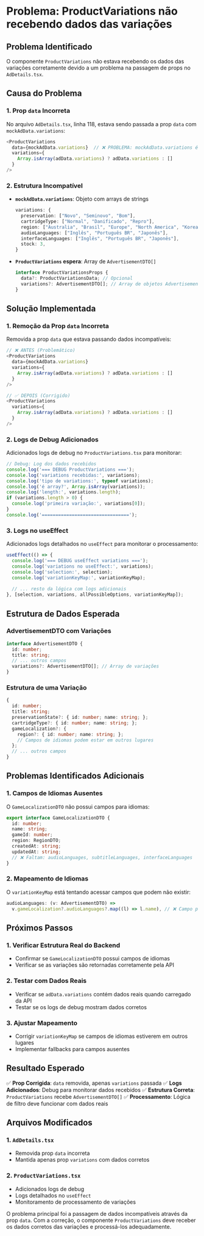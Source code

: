 # Problema: ProductVariations não recebendo dados das variações

## Problema Identificado

O componente `ProductVariations` não estava recebendo os dados das variações corretamente devido a um problema na passagem de props no `AdDetails.tsx`.

## Causa do Problema

### 1. Prop `data` Incorreta
No arquivo `AdDetails.tsx`, linha 118, estava sendo passada a prop `data` com `mockAdData.variations`:

```typescript
<ProductVariations
  data={mockAdData.variations}  // ❌ PROBLEMA: mockAdData.variations é um objeto
  variations={
    Array.isArray(adData.variations) ? adData.variations : []
  }
/>
```

### 2. Estrutura Incompatível
- **`mockAdData.variations`**: Objeto com arrays de strings
  ```typescript
  variations: {
    preservation: ["Novo", "Seminovo", "Bom"],
    cartridgeType: ["Normal", "Danificado", "Repro"],
    region: ["Australia", "Brasil", "Europe", "North America", "Korea"],
    audioLanguages: ["Inglês", "Português BR", "Japonês"],
    interfaceLanguages: ["Inglês", "Português BR", "Japonês"],
    stock: 3,
  }
  ```

- **`ProductVariations` espera**: Array de `AdvertisementDTO[]`
  ```typescript
  interface ProductVariationsProps {
    data?: ProductVariationsData; // Opcional
    variations?: AdvertisementDTO[]; // Array de objetos AdvertisementDTO
  }
  ```

## Solução Implementada

### 1. Remoção da Prop `data` Incorreta
Removida a prop `data` que estava passando dados incompatíveis:

```typescript
// ❌ ANTES (Problemático)
<ProductVariations
  data={mockAdData.variations}
  variations={
    Array.isArray(adData.variations) ? adData.variations : []
  }
/>

// ✅ DEPOIS (Corrigido)
<ProductVariations
  variations={
    Array.isArray(adData.variations) ? adData.variations : []
  }
/>
```

### 2. Logs de Debug Adicionados
Adicionados logs de debug no `ProductVariations.tsx` para monitorar:

```typescript
// Debug: Log dos dados recebidos
console.log('=== DEBUG ProductVariations ===');
console.log('variations recebidas:', variations);
console.log('tipo de variations:', typeof variations);
console.log('é array?', Array.isArray(variations));
console.log('length:', variations.length);
if (variations.length > 0) {
  console.log('primeira variação:', variations[0]);
}
console.log('================================');
```

### 3. Logs no useEffect
Adicionados logs detalhados no `useEffect` para monitorar o processamento:

```typescript
useEffect(() => {
  console.log('=== DEBUG useEffect variations ===');
  console.log('variations no useEffect:', variations);
  console.log('selection:', selection);
  console.log('variationKeyMap:', variationKeyMap);
  
  // ... resto da lógica com logs adicionais
}, [selection, variations, allPossibleOptions, variationKeyMap]);
```

## Estrutura de Dados Esperada

### AdvertisementDTO com Variações
```typescript
interface AdvertisementDTO {
  id: number;
  title: string;
  // ... outros campos
  variations?: AdvertisementDTO[]; // Array de variações
}
```

### Estrutura de uma Variação
```typescript
{
  id: number;
  title: string;
  preservationState?: { id: number; name: string; };
  cartridgeType?: { id: number; name: string; };
  gameLocalization?: {
    region?: { id: number; name: string; };
    // Campos de idiomas podem estar em outros lugares
  };
  // ... outros campos
}
```

## Problemas Identificados Adicionais

### 1. Campos de Idiomas Ausentes
O `GameLocalizationDTO` não possui campos para idiomas:
```typescript
export interface GameLocalizationDTO {
  id: number;
  name: string;
  gameId: number;
  region: RegionDTO;
  createdAt: string;
  updatedAt: string;
  // ❌ Faltam: audioLanguages, subtitleLanguages, interfaceLanguages
}
```

### 2. Mapeamento de Idiomas
O `variationKeyMap` está tentando acessar campos que podem não existir:
```typescript
audioLanguages: (v: AdvertisementDTO) =>
  v.gameLocalization?.audioLanguages?.map((l) => l.name), // ❌ Campo pode não existir
```

## Próximos Passos

### 1. Verificar Estrutura Real do Backend
- Confirmar se `GameLocalizationDTO` possui campos de idiomas
- Verificar se as variações são retornadas corretamente pela API

### 2. Testar com Dados Reais
- Verificar se `adData.variations` contém dados reais quando carregado da API
- Testar se os logs de debug mostram dados corretos

### 3. Ajustar Mapeamento
- Corrigir `variationKeyMap` se campos de idiomas estiverem em outros lugares
- Implementar fallbacks para campos ausentes

## Resultado Esperado

✅ **Prop Corrigida**: `data` removida, apenas `variations` passada
✅ **Logs Adicionados**: Debug para monitorar dados recebidos
✅ **Estrutura Correta**: `ProductVariations` recebe `AdvertisementDTO[]`
✅ **Processamento**: Lógica de filtro deve funcionar com dados reais

## Arquivos Modificados

### 1. `AdDetails.tsx`
- Removida prop `data` incorreta
- Mantida apenas prop `variations` com dados corretos

### 2. `ProductVariations.tsx`
- Adicionados logs de debug
- Logs detalhados no `useEffect`
- Monitoramento de processamento de variações

O problema principal foi a passagem de dados incompatíveis através da prop `data`. Com a correção, o componente `ProductVariations` deve receber os dados corretos das variações e processá-los adequadamente.


